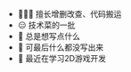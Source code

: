 - 👨🏻‍💻 擅长增删改查、代码搬运
- 😑 技术菜的一批
- 🤔 总是想写点什么
- 🤡 可最后什么都没写出来 
- 👀 最近在学习2D游戏开发

<!---
lhs010/lhs010 is a ✨ special ✨ repository because its `README.md` (this file) appears on your GitHub profile.
You can click the Preview link to take a look at your changes.
--->
